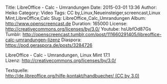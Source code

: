 Title: LibreOffice - Calc - Umrandungen
Date: 2015-03-01 13:36
Author: Heiko
Category: Video
Tags: CC by,Linux,Neueinsteiger,screencast,Linux Mint,LibreOffice,Calc
Slug: LibreOffice_Calc_Umrandungen
Album: http://www.openscreencast.de
Duration: 165000
License: http://creativecommons.org/licenses/by/3.0/
Youtube: hsUbfOd87Gs
Tumblr: http://openscreencast.tumblr.com/post/111660291405/libreoffice-calc-umrandungen-lizenz
Diaspora: https://pod.geraspora.de/posts/3284726

LibreOffice - Calc - Umrandungen, Linux Mint 17.1  
Lizenz: <http://creativecommons.org/licenses/by/3.0/>  
  
Textquelle:  
[http://de.libreoffice.org/hilfe-kontakt/handbuecher/ (CC by
3.0)](http://de.libreoffice.org/hilfe-kontakt/handbuecher/)

